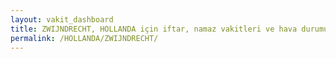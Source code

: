 ```yaml
---
layout: vakit_dashboard
title: ZWIJNDRECHT, HOLLANDA için iftar, namaz vakitleri ve hava durumu - ilçe/eyalet seç
permalink: /HOLLANDA/ZWIJNDRECHT/
---
```


<script type="text/javascript">
  var GLOBAL_COUNTRY = 'HOLLANDA';
  var GLOBAL_CITY = 'ZWIJNDRECHT';
  var GLOBAL_STATE = '';
  var lat = 72;
  var lon = 21;
</script>
